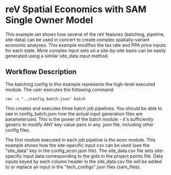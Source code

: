 # reV Spatial Economics with SAM Single Owner Model
This example set shows how several of the reV features (batching, pipeline, site-data) can be used in concert to create complex spatially-variant economic analyses.
This example modifies the tax rate and PPA price inputs for each state.
More complex input sets on a site-by-site basis can be easily generated using a similar site_data input method.

## Workflow Description
The batching config in this example represents the high-level executed module. The user executes the following command:

`rev -c "../config_batch.json" batch`

This creates and executes three batch job pipelines. You should be able to see in config_batch.json how the actual input generation files are parameterized.
This is the power of the batch module - it's sufficiently generic to modify ANY key-value pairs in any .json file, including other config files.

The first module executed in each job pipeline is the econ module.
This example shows how the site-specific input csv can be used (see the "site_data" key in the config_econ.json file).
The site_data.csv file sets site-specific input data corresponding to the gids in the project points file.
Data inputs keyed by each column header in the site_data.csv file will be added to or replace an input in the "tech_configs" json files (sam_files).
